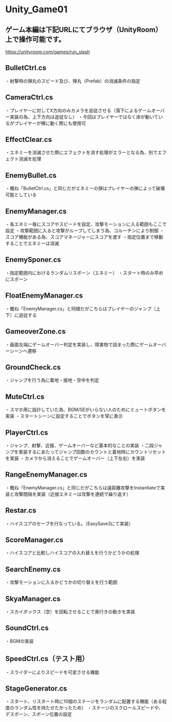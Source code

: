# Unity_Game01

## ゲーム本編は下記URLにてブラウザ（UnityRoom）上で操作可能です。
https://unityroom.com/games/run_slash

## BulletCtrl.cs
・射撃時の弾丸のスピード及び、弾丸（Prefab）の消滅条件の指定

## CameraCtrl.cs
・プレイヤーに対してX方向のみカメラを追従させる（落下によるゲームオーバー実装の為、上下方向は追従なし）
・今回はプレイヤーではなく床が動いているがプレイヤーが横に動く際にも使用可

## EffectClear.cs
・エネミーを消滅させた際にエフェクトを消す処理がエラーとなる為、別でエフェクト消滅を処理

## EnemyBullet.cs
・概ね「BulletCtrl.cs」と同じだがエネミーの弾はプレイヤーの弾によって破壊可能としている

## EnemyManager.cs
・各エネミー毎にスコアやスピードを設定、攻撃モーションに入る範囲もここで設定
・攻撃範囲に入ると攻撃がループしてしまう為、コルーチンにより制御
・スコア機能がある為、スコアマネージャーにスコアを渡す
・指定位置まで移動することでエネミーは消滅

## EnemySponer.cs
・指定範囲内におけるランダムリスポーン（エネミー）
・スタート時のみ早めにスポーン

## FloatEnemyManager.cs
・概ね「EnemyManager.cs」と同様だがこちらはプレイヤーのジャンプ（上下）に追従する

## GameoverZone.cs
・画面左端にゲームオーバー判定を実装し、障害物で詰まった際にゲームオーバーシーンへ遷移

## GroundCheck.cs
・ジャンプを行う為に着地・接地・空中を判定

## MuteCtrl.cs
・スマホ用に設計していた為、BGM/SEがいらない人のためにミュートボタンを実装
・スタートシーンに設定することでボタンを常に表示

## PlayerCtrl.cs
・ジャンプ、射撃、近接、ゲームオーバーなど基本的なことの実装
・二段ジャンプを実装するにあたってジャンプ回数のカウントと着地時にカウントリセットを実装
・カメラから消えることでゲームオーバー（上下左右）を実装

## RangeEnemyManager.cs
・概ね「EnemyManager.cs」と同じだがこちらは遠距離攻撃をInstantiateで実装と攻撃間隔を実装（近接エネミーは攻撃を連続で繰り返す）

## Restar.cs
・ハイスコアのセーブを行なっている。（EasySave3にて実装）

## ScoreManager.cs
・ハイスコアと比較しハイスコアの入れ替えを行うかどうかの処理

## SearchEnemy.cs
・攻撃モーションに入るかどうかの切り替えを行う範囲

## SkyaManager.cs
・スカイボックス（空）を回転させることで奥行きの動きを実装

## SoundCtrl.cs
・BGMの実装

## SpeedCtrl.cs（テスト用）
・スライダーによりスピードを可変させる機能

## StageGenerator.cs
・スタート、リスタート時に10個のステージをランダムに配置する機能（ある程度のランダム性を持たせたかったため）
・ステージのスクロールスピードや、デスポーン、スポーン位置の設定
